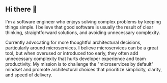 ## Hi there 👋

I'm a software engineer who enjoys solving complex problems by keeping things simple. I believe that good software is usually the result of clear thinking, straightforward solutions, and avoiding unnecessary complexity.

Currently advocating for more thoughtful architectural decisions, particularly around microservices. I believe microservices can be a great tool, but when overused or introduced too early, they often add unnecessary complexity that hurts developer experience and team productivity. My mission is to challenge the "microservices by default" mindset and promote architectural choices that prioritize simplicity, clarity, and speed of delivery.

<!--
**ellisv/ellisv** is a ✨ _special_ ✨ repository because its `README.md` (this file) appears on your GitHub profile.

Here are some ideas to get you started:

- 🔭 I’m currently working on ...
- 🌱 I’m currently learning ...
- 👯 I’m looking to collaborate on ...
- 🤔 I’m looking for help with ...
- 💬 Ask me about ...
- 📫 How to reach me: ...
- 😄 Pronouns: ...
- ⚡ Fun fact: ...
-->
